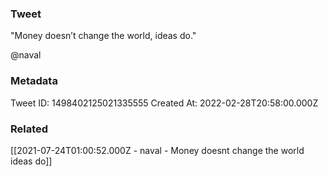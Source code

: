 ### Tweet
"Money doesn’t change the world, ideas do."

@naval

### Metadata
Tweet ID: 1498402125021335555
Created At: 2022-02-28T20:58:00.000Z

### Related
[[2021-07-24T01:00:52.000Z - naval - Money doesnt change the world ideas do]]

